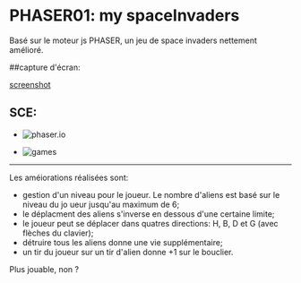 # PHASER01: my spaceInvaders

Basé sur le moteur js PHASER, un jeu de space invaders nettement amélioré.

##capture d'écran:

[screenshot](./copieEcran.png)

## SCE:
 - ![phaser.io](https://www.phaser.io/phaser3)
 
 - ![games](https://www.phaser.io/examples/v2/category/games)

----
Les améiorations réalisées sont:
 - gestion d'un  niveau pour le joueur.
Le nombre d'aliens est basé sur le niveau du jo ueur jusqu'au maximum de 6; 
 - le déplacment des aliens s'inverse en dessous d'une certaine limite;
 - le joueur peut se déplacer dans quatres directions: H, B, D et G (avec flèches du clavier);
 - détruire tous les aliens donne une vie supplémentaire;
 - un tir du joueur sur un tir d'alien donne +1 sur le bouclier.
 
 Plus jouable, non ?
 
 
